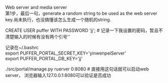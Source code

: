 Web server and media server  
第1步，最后一句，generate a random string to be used as the web server key.尚未执行，也没搞懂该怎么生成一个随机的string.  
  
CREATE USER puffer WITH PASSWORD 'jj';   # 记录一下我设置的密码，暂且不清楚输入的时候有没有两个引号''  
  
记录在~/.bashrc    
export PUFFER_PORTAL_SECRET_KEY='yinwenpeiServer'  
export PUFFER_PORTAL_DB_KEY='jj'  
  
 ./src/portal/manage.py ruerver 0:8080  # 直接用这句话就可以启动web server， 浏览器输入127.0.0.1:8080可以验证是否成功  
 
 
